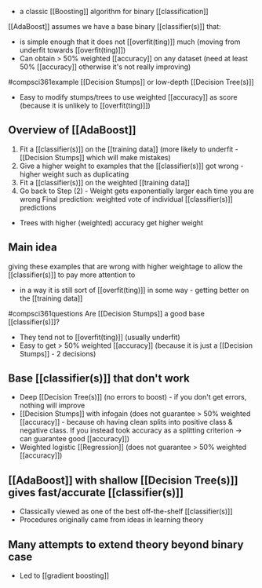 - a classic [[Boosting]] algorithm for binary [[classification]]

[[AdaBoost]] assumes we have a base binary [[classifier(s)]] that:
- is simple enough that it does not [[overfit(ting)]] much (moving from underfit towards [[overfit(ting)]])
- Can obtain > 50% weighted [[accuracy]] on any dataset (need at least 50% [[accuracy]] otherwise it's not really improving)

#compsci361example [[Decision Stumps]] or low-depth [[Decision Tree(s)]]
- Easy to modify stumps/trees to use weighted [[accuracy]] as score (because it is unlikely to [[overfit(ting)]])

## Overview of [[AdaBoost]]
1. Fit a [[classifier(s)]] on the [[training data]] (more likely to underfit - [[Decision Stumps]] which will make mistakes)
2. Give a higher weight to examples that the [[classifier(s)]] got wrong - higher weight such as duplicating
3. Fit a [[classifier(s)]] on the weighted [[training data]]
4. Go back to Step (2) - Weight gets exponentially larger each time you are wrong
Final prediction: weighted vote of individual [[classifier(s)]] predictions
- Trees with higher (weighted) accuracy get higher weight

## Main idea
giving these examples that are wrong with higher weightage to allow the [[classifier(s)]] to pay more attention to
- in a way it is still sort of [[overfit(ting)]] in some way - getting better on the [[training data]]

#compsci361questions Are [[Decision Stumps]] a good base [[classifier(s)]]?
- They tend not to [[overfit(ting)]] (usually underfit)
- Easy to get > 50% weighted [[accuracy]] (because it is just a [[Decision Stumps]] - 2 decisions)

## Base [[classifier(s)]] that don't work
- Deep [[Decision Tree(s)]] (no errors to boost) - if you don't get errors, nothing will improve
- [[Decision Stumps]] with infogain (does not guarantee > 50% weighted [[accuracy]] - because oh having clean splits into positive class & negative class. If you instead took accuracy as a splitting criterion $\rightarrow$ can guarantee good [[accuracy]])
- Weighted logistic [[Regression]] (does not guarantee > 50% weighted [[accuracy]])

## [[AdaBoost]] with shallow [[Decision Tree(s)]] gives fast/accurate [[classifier(s)]]
- Classically viewed as one of the best off-the-shelf [[classifier(s)]]
- Procedures originally came from ideas in learning theory

## Many attempts to extend theory beyond binary case
- Led to [[gradient boosting]]